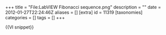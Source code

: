 +++
title = "File:LabVIEW Fibonacci sequence.png"
description = ""
date = 2012-01-27T22:24:46Z
aliases = []
[extra]
id = 11319
[taxonomies]
categories = []
tags = []
+++

{{VI snippet}}
